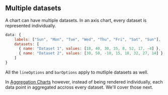 ## Multiple datasets

A chart can have multiple datasets. In an axis chart, every dataset is represented individually.

```js
data: {
    labels: ["Sun", "Mon", "Tue", "Wed", "Thu", "Fri", "Sat", "Sun"],
    datasets: [
      { name: "Dataset 1", values: [18, 40, 30, 35, 8, 52, 17, -4] },
      { name: "Dataset 2", values: [30, 50, -10, 15, 18, 32, 27, 14] }
    ]
}
```
<div class="demo" id="multi-dataset-line-bar"></div>

All the `lineOptions` and `barOptions` apply to mutliple datasets as well.

In [Aggregation Charts]() however, instead of being rendered individually, each data point in aggregated accross every dataset. We'll cover those next.
